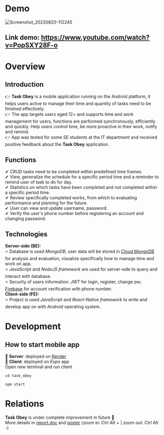 # Demo
![Screenshot_20230820-112245](https://github.com/Tuan2210/N10_KLTN_TaskObey/assets/84191285/71f3174e-533f-4dc6-95f5-9b7002c43a0e)
## Link demo: https://www.youtube.com/watch?v=PopSXY28F-o

# Overview
## Introduction
  👉 __Task Obey__ is a mobile application running on the Android platform, it helps users active to manage their time and quantity of tasks need to be finished effectively. <br>
  👉 The app targets users aged 12+ and supports time and work management for users, functions are performed synchronously, efficiently and quickly. Help users control time, be more proactive in their work, notify and remind. <br>
  👉 App was tested for some SE students at the IT department and received positive feedback about the __Task Obey__ application.
## Functions
  ✔ CRUD tasks need to be completed within predefined time frames. <br>
  ✔ View, generalize the schedule for a specific period time and a reminder to remind user of task to do for day. <br>
  ✔ Statistics on which tasks have been completed and not completed within a specific period time. <br>
  ✔ Review specifically completed works, from which to evaluating performance and planning for the future. <br>
  ✔ User can view and update username, password. <br>
  ✔ Verify the user's phone number before registering an account and changing password. <br>
## Technologies
  __Server-side (BE):__ <br>
  ⭐ Database is used _MongoDB_, user data will be stored in [Cloud MongoDB](https://cloud.mongodb.com) for analysis and evaluation, visualize specifically how to manage time and work on app. <br>
  ⭐ _JavaScript_ and _NodeJS framework_ are used for server-side to query and interact with database. <br>
  ⭐ Security of users information: _JWT_ for login, register, change pw; [Firebase](https://firebase.google.com) for account verification with phone number. <br>
  __Client-side (FE):__ <br>
  ⭐ Project is used _JavaScript_ and _React-Native framework_ to write and develop app on with _Android_ operating system. <br>

# Development
## How to start mobile app
  📁 __Server__: deployed on [Render](https://render.com/) <br>
  📁 __Client__: deployed on _Expo_ app <br>
  Open new terminal and run client
```
cd task_obey
```
```
npm start
```
# Relations
__Task Obey__ is under complete improvement in future 🎇 <br>
More details in [report doc](https://docs.google.com/document/d/1FqH27W7Zhne9J0hjRXz99-RFv__XE8JW/edit?usp=sharing&ouid=103328601520413907785&rtpof=true&sd=true) and [poster](https://docs.google.com/presentation/d/1RBCEvu2MLTKRxUrbWAJekNfOsUmk2gUi/edit?usp=sharing&ouid=103328601520413907785&rtpof=true&sd=true) (zoom in: Ctrl Alt + | zoom out: Ctrl Alt -)
